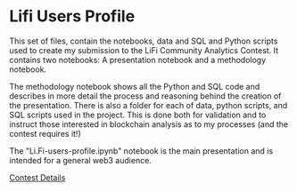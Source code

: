 # Lifi Users Profile

This set of files, contain the notebooks, data and SQL and Python scripts used to create my submission to the LiFi Community Analytics Contest. It contains two notebooks: A presentation notebook and a methodology notebook. 

The methodology notebook shows all the Python and SQL code and describes in more detail the process and reasoning behind the creation of the presentation. There is also a folder for each of data, python scripts, and  SQL scripts used in the project. This is done both for validation and to instruct those interested in blockchain analysis as to my processes (and the contest requires it!)

The "Li.Fi-users-profile.ipynb" notebook is the main presentation and is intended for a general web3 audience.

[Contest Details](https://lifi.notion.site/LI-FI-Community-Data-Analytics-Contest-52020bd86df6436ebc7e110f6a5bfd92)
